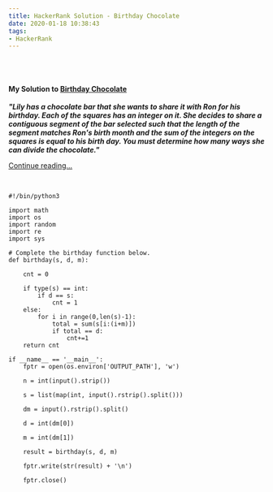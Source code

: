 ```yaml
---
title: HackerRank Solution - Birthday Chocolate
date: 2020-01-18 10:38:43
tags:
- HackerRank
---
```


<br>
<br>


<h4><a id="BirthdayChocolate">My Solution to <a href="https://www.hackerrank.com/challenges/the-birthday-bar/problem">Birthday Chocolate</a></h4>


<strong><i>"Lily has a chocolate bar that she wants to share it with Ron for his birthday. Each of the squares has an integer on it. She decides to share a contiguous segment of the bar selected such that the length of the segment matches Ron's birth month and the sum of the integers on the squares is equal to his birth day. You must determine how many ways she can divide the chocolate."</i></strong>

[Continue reading...](https://www.hackerrank.com/challenges/the-birthday-bar/problem)


<br>

```
#!/bin/python3

import math
import os
import random
import re
import sys

# Complete the birthday function below.
def birthday(s, d, m):
    
    cnt = 0 

    if type(s) == int: 
        if d == s: 
            cnt = 1
    else: 
        for i in range(0,len(s)-1):
            total = sum(s[i:(i+m)])
            if total == d: 
                cnt+=1
    return cnt
    
if __name__ == '__main__':
    fptr = open(os.environ['OUTPUT_PATH'], 'w')

    n = int(input().strip())

    s = list(map(int, input().rstrip().split()))

    dm = input().rstrip().split()

    d = int(dm[0])

    m = int(dm[1])

    result = birthday(s, d, m)

    fptr.write(str(result) + '\n')

    fptr.close()

```


<br>
<br>

